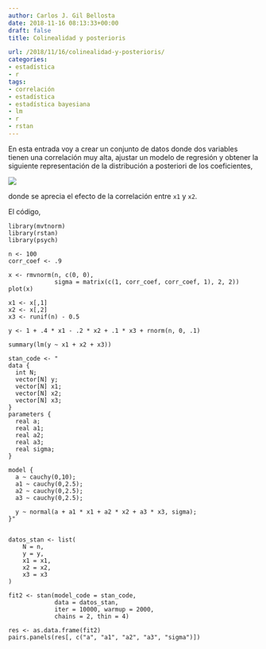 ```yaml
---
author: Carlos J. Gil Bellosta
date: 2018-11-16 08:13:33+00:00
draft: false
title: Colinealidad y posterioris

url: /2018/11/16/colinealidad-y-posterioris/
categories:
- estadística
- r
tags:
- correlación
- estadística
- estadística bayesiana
- lm
- r
- rstan
---
```


En esta entrada voy a crear un conjunto de datos donde dos variables tienen una correlación muy alta, ajustar un modelo de regresión y obtener la siguiente representación de la distribución a posteriori de los coeficientes,

![](/wp-uploads/2018/11/colineallidad_posteriori.png)


donde se aprecia el efecto de la correlación entre `x1` y `x2`.

El código,




    library(mvtnorm)
    library(rstan)
    library(psych)

    n <- 100
    corr_coef <- .9

    x <- rmvnorm(n, c(0, 0),
                 sigma = matrix(c(1, corr_coef, corr_coef, 1), 2, 2))
    plot(x)

    x1 <- x[,1]
    x2 <- x[,2]
    x3 <- runif(n) - 0.5

    y <- 1 + .4 * x1 - .2 * x2 + .1 * x3 + rnorm(n, 0, .1)

    summary(lm(y ~ x1 + x2 + x3))

    stan_code <- "
    data {
      int N;
      vector[N] y;
      vector[N] x1;
      vector[N] x2;
      vector[N] x3;
    }
    parameters {
      real a;
      real a1;
      real a2;
      real a3;
      real sigma;
    }

    model {
      a ~ cauchy(0,10);
      a1 ~ cauchy(0,2.5);
      a2 ~ cauchy(0,2.5);
      a3 ~ cauchy(0,2.5);

      y ~ normal(a + a1 * x1 + a2 * x2 + a3 * x3, sigma);
    }"


    datos_stan <- list(
        N = n,
        y = y,
        x1 = x1,
        x2 = x2,
        x3 = x3
    )

    fit2 <- stan(model_code = stan_code,
                 data = datos_stan,
                 iter = 10000, warmup = 2000,
                 chains = 2, thin = 4)

    res <- as.data.frame(fit2)
    pairs.panels(res[, c("a", "a1", "a2", "a3", "sigma")])




